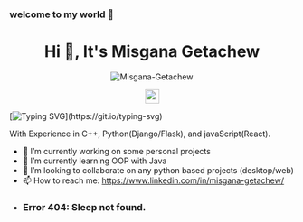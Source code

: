 ### welcome to my world 👋
  
  
                  

<!--
**MisganaGetachew/MisganaGetachew** is a ✨ _special_ ✨ repository because its `README.md` (this file) appears on your GitHub profile.

Here are some ideas to get you started:


-->

<h1 align="center">Hi 👋, It's Misgana Getachew</h1>

<p align="center"> <img src="https://komarev.com/ghpvc/?username=MisganaGetachew&label=Profile%20views&color=0e75b6&style=flat" alt="Misgana-Getachew" /> 
</p>
<p align="center"><a target="_blank" href="https://mikias-tulu.netlify.app/"><img src="https://img.shields.io/badge/Visit%20My%20Portfolio%20site-A4373A?&style=for-the-badge&logo=exercism&logoColor=white" height=25></a>



[![Typing SVG](https://readme-typing-svg.demolab.com?font=Young+Serif&size=30&pause=1000&color=F7E344&random=false&width=435&lines=Full+stack+Web+Developer;SWE+Student;Back-end+developer(intern);)](https://git.io/typing-svg)




With Experience in C++, Python(Django/Flask), and javaScript(React).
- 🔭 I’m currently working on some personal projects
- 🌱 I’m currently learning OOP with Java
- 👯 I’m looking to collaborate on any python based projects (desktop/web)
- 📫 How to reach me: https://www.linkedin.com/in/misgana-getachew/
- ### Error 404: Sleep not found.
